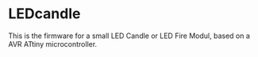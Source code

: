 LEDcandle
=========

This is the firmware for a small LED Candle or LED Fire Modul, based on a AVR ATtiny microcontroller. 
